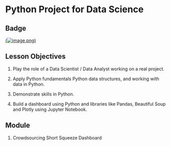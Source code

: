 # Python Project for Data Science

## Badge
[(![image](https://github.com/kwonyongjoo2000/IBM-Data-Science-Professional-Certificate/assets/163764971/7c52f155-12c1-42ab-96f9-2accc90528fe).png)]([https://www.credly.com/badges/98aea2ff-0358-43a7-a796-4b0911de0f90](https://www.credly.com/earner/earned/badge/98aea2ff-0358-43a7-a796-4b0911de0f90))

## Lesson Objectives

1. Play the role of a Data Scientist / Data Analyst working on a real project.
   
2. Apply Python fundamentals Python data structures, and working with data in Python.
   
4. Demonstrate skills in Python.
 
5. Build a dashboard using Python and libraries like Pandas, Beautiful Soup and Plotly using Jupyter Notebook.

## Module

1. Crowdsourcing Short Squeeze Dashboard
